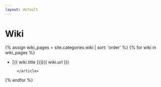 ```yaml
---
layout: default
---
```


<div class="container">
    <h1>Wiki</h1>
    <div class="wikiPages">
{% assign wiki_pages = site.categories.wiki | sort: 'order' %}
{% for wiki in wiki_pages %}
        <article class="post mt-1 mb-1">
    
* [{{ wiki.title }}]({{ wiki.url }})

        </article>
{% endfor %}
    </div>
</div>